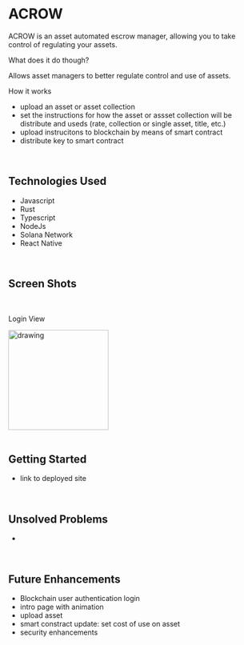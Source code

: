 
# ACROW

ACROW is an asset automated escrow manager, allowing you to take control of regulating your assets.

What does it do though?

Allows asset managers to better regulate control and use of assets.

How it works
- upload an asset or asset collection
- set the instructions for how the asset or assset collection will be distribute and useds (rate, collection or single asset, title, etc.)
- upload instrucitons to blockchain by means of smart contract
- distribute key to smart contract

<br>

## Technologies Used 

- Javascript
- Rust
- Typescript
- NodeJs
- Solana Network
- React Native

<br>

## Screen Shots
<br>

Login View


<img src="https://i.imgur.com/jMOUL2X.png" alt="drawing" width="200"/>

<br>
<br>


## Getting Started  
- link to deployed site

<br>

## Unsolved Problems
- 

<br>

## Future Enhancements
- Blockchain user authentication login
- intro page with animation
- upload asset
- smart constract update: set cost of use on asset
- security enhancements